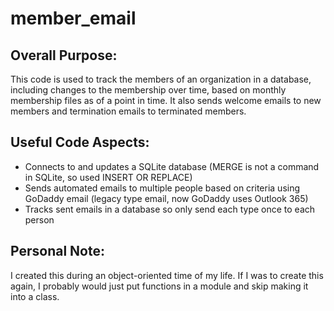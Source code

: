 # member_email

## Overall Purpose:
This code is used to track the members of an organization in a database, including changes to the membership over time, based on monthly membership files as of a point in time. It also sends welcome emails to new members and termination emails to terminated members.

## Useful Code Aspects:
<ul>
   <li>Connects to and updates a SQLite database (MERGE is not a command in SQLite, so used INSERT OR REPLACE)</li>
   <li>Sends automated emails to multiple people based on criteria using GoDaddy email (legacy type email, now GoDaddy uses Outlook 365)</li>
   <li>Tracks sent emails in a database so only send each type once to each person</li>
</ul>

## Personal Note:
I created this during an object-oriented time of my life.  If I was to create this again, I probably would just put functions in a module and skip making it into a class.
